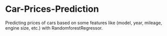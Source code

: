 # Car-Prices-Prediction
Predicting prices of cars based on some features like (model, year, mileage, engine size, etc.) with RandomforestRegressor.
